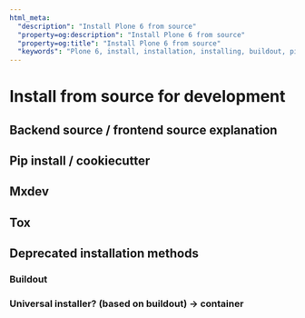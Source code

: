 ```yaml
---
html_meta:
  "description": "Install Plone 6 from source"
  "property=og:description": "Install Plone 6 from source"
  "property=og:title": "Install Plone 6 from source"
  "keywords": "Plone 6, install, installation, installing, buildout, pip, docker, source"
---
```



# Install from source for development 

## Backend source / frontend source explanation

## Pip install  / cookiecutter

## Mxdev

## Tox

## Deprecated installation methods

### Buildout

### Universal installer? (based on buildout) -> container

